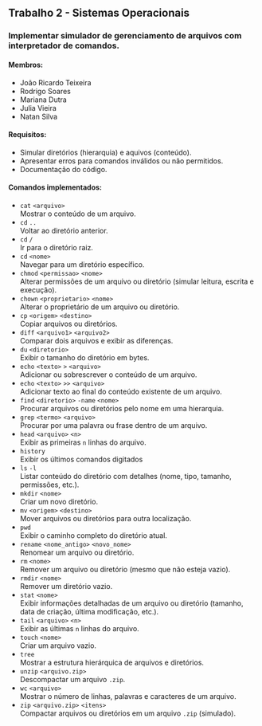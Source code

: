 ## Trabalho 2 - Sistemas Operacionais

### Implementar simulador de gerenciamento de arquivos com interpretador de comandos.

#### Membros:
- João Ricardo Teixeira
- Rodrigo Soares
- Mariana Dutra
- Julia Vieira
- Natan Silva

#### Requisitos:
- Simular diretórios (hierarquia) e aquivos (conteúdo).
- Apresentar erros para comandos inválidos ou não permitidos.
- Documentação do código.

#### Comandos implementados:

- `cat` `<arquivo>` <br> Mostrar o conteúdo de um arquivo.
- `cd` `..` <br> Voltar ao diretório anterior.
- `cd` `/` <br> Ir para o diretório raiz.
- `cd` `<nome>` <br> Navegar para um diretório específico.
- `chmod` `<permissao>` `<nome>` <br> Alterar permissões de um arquivo ou diretório (simular leitura, escrita e execução).
- `chown` `<proprietario>` `<nome>` <br> Alterar o proprietário de um arquivo ou diretório.
- `cp` `<origem>` `<destino>` <br> Copiar arquivos ou diretórios.
- `diff` `<arquivo1>` `<arquivo2>` <br> Comparar dois arquivos e exibir as diferenças.
- `du` `<diretorio>` <br> Exibir o tamanho do diretório em bytes.
- `echo` `<texto>` `>` `<arquivo>` <br> Adicionar ou sobrescrever o conteúdo de um arquivo.
- `echo` `<texto>` `>>` `<arquivo>` <br> Adicionar texto ao final do conteúdo existente de um arquivo.
- `find` `<diretorio>` `-name` `<nome>` <br> Procurar arquivos ou diretórios pelo nome em uma hierarquia.
- `grep` `<termo>` `<arquivo>` <br> Procurar por uma palavra ou frase dentro de um arquivo.
- `head` `<arquivo>` `<n>` <br> Exibir as primeiras `n` linhas do arquivo.
- `history` <br> Exibir os últimos comandos digitados
- `ls` `-l` <br> Listar conteúdo do diretório com detalhes (nome, tipo, tamanho, permissões, etc.).
- `mkdir` `<nome>` <br> Criar um novo diretório.
- `mv` `<origem>` `<destino>` <br> Mover arquivos ou diretórios para outra localização.
- `pwd` <br> Exibir o caminho completo do diretório atual.
- `rename` `<nome_antigo>` `<novo_nome>` <br> Renomear um arquivo ou diretório.
- `rm` `<nome>` <br> Remover um arquivo ou diretório (mesmo que não esteja vazio).
- `rmdir` `<nome>` <br> Remover um diretório vazio.
- `stat` `<nome>` <br> Exibir informações detalhadas de um arquivo ou diretório (tamanho, data de criação, última modificação, etc.).
- `tail` `<arquivo>` `<n>` <br> Exibir as últimas `n` linhas do arquivo.
- `touch` `<nome>` <br> Criar um arquivo vazio.
- `tree` <br> Mostrar a estrutura hierárquica de arquivos e diretórios.
- `unzip` `<arquivo.zip>` <br> Descompactar um arquivo `.zip`.
- `wc` `<arquivo>` <br> Mostrar o número de linhas, palavras e caracteres de um arquivo.
- `zip` `<arquivo.zip>` `<itens>` <br> Compactar arquivos ou diretórios em um arquivo `.zip` (simulado).
